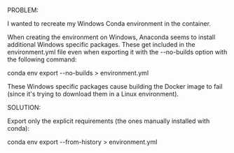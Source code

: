 PROBLEM:

I wanted to recreate my Windows Conda environment in the container.

When creating the environment on Windows, Anaconda seems to install additional Windows specific packages. These get included in the environment.yml file even when exporting it with the --no-builds option with the following command:

conda env export --no-builds > environment.yml

These Windows specific packages cause building the Docker image to fail (since it's trying to download them in a Linux environment).

SOLUTION:

Export only the explicit requirements (the ones manually installed with conda):

conda env export --from-history > environment.yml
